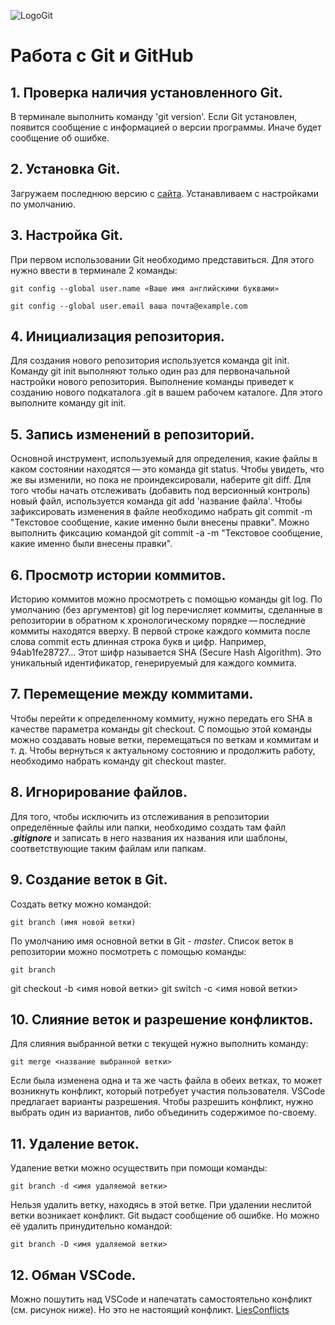 ![LogoGit](Git_Logo.png)
# Работа с Git и GitHub
## 1. Проверка наличия установленного Git.
В терминале выполнить команду 'git version'. 
Если Git установлен, появится сообщение с информацией о версии программы. Иначе будет сообщение об ошибке.
## 2. Установка Git.
Загружаем последнюю версию с [сайта](https://git-scm.com/downloads).
Устанавливаем с настройками по умолчанию.
## 3. Настройка Git.
При первом использовании Git необходимо представиться.
Для этого нужно ввести в терминале 2 команды:
```
git config --global user.name «Ваше имя английскими буквами»

git config --global user.email ваша почта@example.com
```
## 4. Инициализация репозитория.
Для создания нового репозитория используется команда git init. Команду git init выполняют только один раз для первоначальной настройки нового репозитория. Выполнение команды приведет к созданию нового подкаталога .git в вашем рабочем каталоге. 
Для этого выполните команду git init.
## 5. Запись изменений в репозиторий.
Основной инструмент, используемый для определения, какие файлы в каком состоянии находятся — это команда git status.
Чтобы увидеть, что же вы изменили, но пока не проиндексировали, наберите git diff.
Для того чтобы начать отслеживать (добавить под версионный контроль) новый файл, используется команда git add 'название файла'.
Чтобы зафиксировать изменения в файле необходимо набрать git commit -m "Текстовое сообщение, какие именно были внесены правки".
Можно выполнить фиксацию командой git commit -a -m "Текстовое сообщение, какие именно были внесены правки".
## 6. Просмотр истории коммитов.
Историю коммитов можно просмотреть с помощью команды git log.
По умолчанию (без аргументов) git log перечисляет коммиты, сделанные в репозитории в обратном к хронологическому порядке — последние коммиты находятся вверху.
В первой строке каждого коммита после слова commit есть длинная строка букв и цифр. Например, 94ab1fe28727…
Этот шифр называется SHA (Secure Hash Algorithm). Это уникальный идентификатор, генерируемый для каждого коммита.
## 7. Перемещение между коммитами.
Чтобы перейти к определенному коммиту, нужно передать его SHA в качестве параметра команды git checkout. С помощью этой команды можно создавать новые ветки, перемещаться по веткам и коммитам и т. д.
Чтобы вернуться к актуальному состоянию и продолжить работу, необходимо набрать команду git checkout master.
## 8. Игнорирование файлов.
Для того, чтобы исключить из отслеживания в репозитории определённые файлы или папки, необходимо создать там файл 
***.gitignore***
и записать в него названия их названия или шаблоны, соответствующие таким файлам или папкам.
## 9. Создание веток в Git.
Создать ветку можно командой:
```
git branch (имя новой ветки)
```
По умолчанию имя основной ветки в Git - *master*.
Список веток в репозитории можно посмотреть с помощью команды:
```
git branch
```
git checkout -b <имя новой ветки>
git switch -c <имя новой ветки>

## 10. Слияние веток и разрешение конфликтов.
Для слияния выбранной ветки с текущей нужно выполнить команду:
```
git merge <название выбранной ветки>
```
Если была изменена одна и та же часть файла в обеих ветках, то может возникнуть конфликт, который потребует участия пользователя. VSCode предлагает варианты разрешения. Чтобы разрешить конфликт, нужно выбрать один из вариантов, либо объединить содержимое по-своему.
## 11. Удаление веток.
Удаление ветки можно осуществить при помощи команды:
```
git branch -d <имя удаляемой ветки>
```
Нельзя удалить ветку, находясь в этой ветке.
При удалении неслитой ветки возникает конфликт.
Git выдаст сообщение об ошибке.
Но можно её удалить принудительно командой:
```
git branch -D <имя удаляемой ветки>
``` 
## 12. Обман VSCode.
Можно пошутить над VSCode и напечатать самостоятельно конфликт (см. рисунок ниже). Но это не настоящий конфликт.
[LiesConflicts](LiesVSC.jpg)
